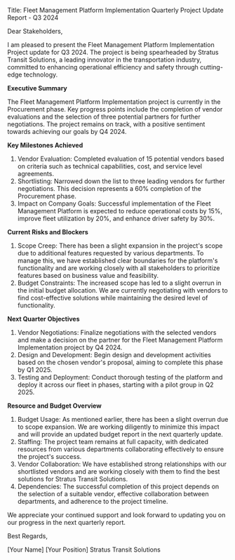  Title: Fleet Management Platform Implementation Quarterly Project Update Report - Q3 2024

Dear Stakeholders,

I am pleased to present the Fleet Management Platform Implementation Project update for Q3 2024. The project is being spearheaded by Stratus Transit Solutions, a leading innovator in the transportation industry, committed to enhancing operational efficiency and safety through cutting-edge technology.

**Executive Summary**

The Fleet Management Platform Implementation project is currently in the Procurement phase. Key progress points include the completion of vendor evaluations and the selection of three potential partners for further negotiations. The project remains on track, with a positive sentiment towards achieving our goals by Q4 2024.

**Key Milestones Achieved**

1. Vendor Evaluation: Completed evaluation of 15 potential vendors based on criteria such as technical capabilities, cost, and service level agreements.
2. Shortlisting: Narrowed down the list to three leading vendors for further negotiations. This decision represents a 60% completion of the Procurement phase.
3. Impact on Company Goals: Successful implementation of the Fleet Management Platform is expected to reduce operational costs by 15%, improve fleet utilization by 20%, and enhance driver safety by 30%.

**Current Risks and Blockers**

1. Scope Creep: There has been a slight expansion in the project's scope due to additional features requested by various departments. To manage this, we have established clear boundaries for the platform's functionality and are working closely with all stakeholders to prioritize features based on business value and feasibility.
2. Budget Constraints: The increased scope has led to a slight overrun in the initial budget allocation. We are currently negotiating with vendors to find cost-effective solutions while maintaining the desired level of functionality.

**Next Quarter Objectives**

1. Vendor Negotiations: Finalize negotiations with the selected vendors and make a decision on the partner for the Fleet Management Platform Implementation project by Q4 2024.
2. Design and Development: Begin design and development activities based on the chosen vendor's proposal, aiming to complete this phase by Q1 2025.
3. Testing and Deployment: Conduct thorough testing of the platform and deploy it across our fleet in phases, starting with a pilot group in Q2 2025.

**Resource and Budget Overview**

1. Budget Usage: As mentioned earlier, there has been a slight overrun due to scope expansion. We are working diligently to minimize this impact and will provide an updated budget report in the next quarterly update.
2. Staffing: The project team remains at full capacity, with dedicated resources from various departments collaborating effectively to ensure the project's success.
3. Vendor Collaboration: We have established strong relationships with our shortlisted vendors and are working closely with them to find the best solutions for Stratus Transit Solutions.
4. Dependencies: The successful completion of this project depends on the selection of a suitable vendor, effective collaboration between departments, and adherence to the project timeline.

We appreciate your continued support and look forward to updating you on our progress in the next quarterly report.

Best Regards,

[Your Name]
[Your Position]
Stratus Transit Solutions